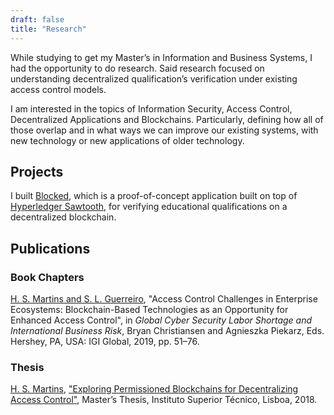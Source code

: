 ```yaml
---
draft: false
title: "Research"
---
```


While studying to get my Master’s in Information and Business Systems, I had the opportunity to do research. Said research focused on understanding decentralized qualification’s verification under existing access control models.

I am interested in the topics of Information Security, Access Control, Decentralized Applications and Blockchains. Particularly, defining how all of those overlap and in what ways we can improve our existing systems, with new technology or new applications of older technology.

## Projects

I built [Blocked](https://github.com/caramelomartins/Blocked), which is a proof-of-concept application built on top of [Hyperledger Sawtooth](https://www.hyperledger.org/projects/sawtooth), for verifying educational qualifications on a decentralized blockchain.

## Publications

### Book Chapters

<u>H. S. Martins and S. L. Guerreiro</u>, "Access Control Challenges in Enterprise Ecosystems: Blockchain-Based Technologies as an Opportunity for Enhanced Access Control", in *Global Cyber Security Labor Shortage and International Business Risk*, Bryan Christiansen and Agnieszka Piekarz, Eds. Hershey, PA, USA: IGI Global, 2019, pp. 51–76.

### Thesis

<u>H. S. Martins</u>, ["Exploring Permissioned Blockchains for Decentralizing Access Control"](https://www.dropbox.com/s/rqjofllejfytju3/Thesis.pdf?dl=0), Master’s Thesis, Instituto Superior Técnico, Lisboa, 2018.

